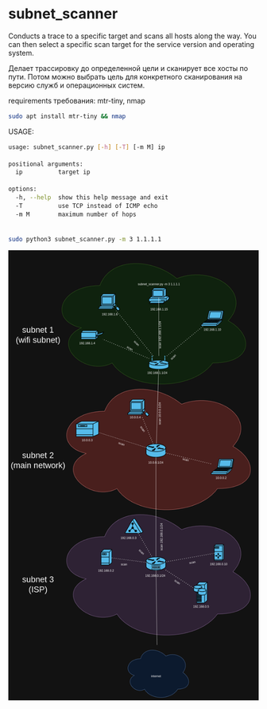 # subnet_scanner
Conducts a trace to a specific target and scans all hosts along the way. You can then select a specific scan target for the service version and operating system.

Делает трассировку до определенной цели и сканирует все хосты по пути. Потом можно выбрать цель для конкретного сканирования на версию служб и операционных систем.

requirements требования: mtr-tiny, nmap
~~~bash
sudo apt install mtr-tiny && nmap
~~~
USAGE:
~~~bash
usage: subnet_scanner.py [-h] [-T] [-m M] ip

positional arguments:
  ip          target ip

options:
  -h, --help  show this help message and exit
  -T          use TCP instead of ICMP echo
  -m M        maximum number of hops


sudo python3 subnet_scanner.py -m 3 1.1.1.1
~~~
![subnets](https://github.com/podsashe4nik/subnet_scanner/blob/main/subnets.drawio.png)
